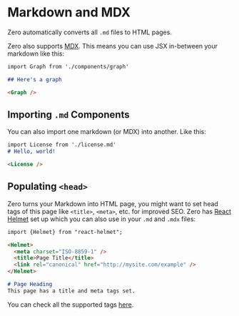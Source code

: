 # Markdown and MDX

Zero automatically converts all `.md` files to HTML pages. 

Zero also supports [MDX](https://mdxjs.com/). This means you can use JSX in-between your markdown like this:

```markdown
import Graph from './components/graph'

## Here's a graph

<Graph />
```

## Importing `.md` Components

You can also import one markdown (or MDX) into another. Like this:

```markdown
import License from './license.md'
# Hello, world!

<License />
```

## Populating `<head>`
Zero turns your Markdown into HTML page, you might want to set head tags of this page like `<title>`, `<meta>`, etc. for improved SEO. Zero has [React Helmet](https://github.com/nfl/react-helmet) set up which you can also use in your `.md` and `.mdx` files:

```markdown
import {Helmet} from "react-helmet";

<Helmet>
  <meta charset="ISO-8859-1" />
  <title>Page Title</title>
  <link rel="canonical" href="http://mysite.com/example" />
</Helmet>

# Page Heading
This page has a title and meta tags set.
```

You can check all the supported tags [here](https://github.com/nfl/react-helmet#reference-guide).